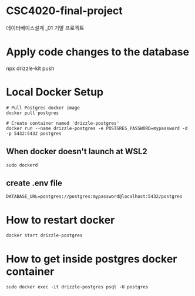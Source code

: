 # CSC4020-final-project

데이터베이스설계 \_01 기말 프로젝트

# Apply code changes to the database

npx drizzle-kit push

# Local Docker Setup

```
# Pull Postgres docker image
docker pull postgres

# Create container named 'drizzle-postgres'
docker run --name drizzle-postgres -e POSTGRES_PASSWORD=mypassword -d -p 5432:5432 postgres
```

## When docker doesn't launch at WSL2

```
sudo dockerd
```

## create .env file

```
DATABASE_URL=postgres://postgres:mypassword@localhost:5432/postgres
```

# How to restart docker

```
docker start drizzle-postgres
```

# How to get inside postgres docker container

```
sudo docker exec -it drizzle-postgres psql -U postgres
```
